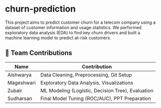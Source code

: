 # churn-prediction
This project aims to predict customer churn for a telecom company using a dataset of customer information and usage statistics. We performed exploratory data analysis (EDA) to find key churn drivers and built a machine learning model to predict at-risk customers.

## 👥 Team Contributions
| Name        | Contribution                               |
|-------------|--------------------------------------------|
| Aishwarya   | Data Cleaning, Preprocessing, Git Setup    |
| Mageshwari  | Exploratory Data Analysis, Visualizations  |
| Zubair      | ML Modeling (Logistic, Decision Tree), Evaluation |
| Sudharsan   | Final Model Tuning (ROC/AUC), PPT Preparation  |
